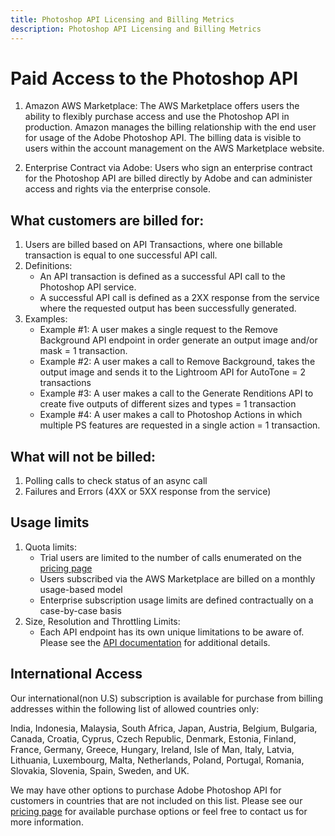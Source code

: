 ```yaml
---
title: Photoshop API Licensing and Billing Metrics
description: Photoshop API Licensing and Billing Metrics
---
```

# Paid Access to the Photoshop API  
1. Amazon AWS Marketplace: The AWS Marketplace offers users the ability to flexibly purchase access and use the Photoshop API in production. Amazon manages the billing relationship with the end user for usage of the Adobe Photoshop API. The billing data is visible to users within the account management on the AWS Marketplace website.

2. Enterprise Contract via Adobe: Users who sign an enterprise contract for the Photoshop API are billed directly by Adobe and can administer access and rights via the enterprise console.

## What customers are billed for:

1. Users are billed based on API Transactions, where one billable transaction is equal to one successful API call.
2. Definitions:
   - An API transaction is defined as a successful API call to the Photoshop API service.  
   - A successful API call is defined as a 2XX response from the service where the requested output has been successfully generated.   
3. Examples:
   - Example #1: A user makes a single request to the Remove Background API endpoint in order generate an output image and/or   mask = 1 transaction.
   - Example #2: A user makes a call to Remove Background, takes the output image and sends it to the Lightroom API for AutoTone = 2 transactions
   - Example #3:  A user makes a call to the Generate Renditions API to create five outputs of different sizes and types = 1 transaction
   - Example #4: A user makes a call to Photoshop Actions in which multiple PS features are requested in a single action = 1 transaction.

## What will not be billed:
 1. Polling calls to check status of an async call
 2. Failures and Errors (4XX or 5XX response from the service)

## Usage limits
 1. Quota limits:
    - Trial users are limited to the number of calls enumerated on the [pricing page](https://developer.adobe.com/photoshop/api/pricing/)
    - Users subscribed via the AWS Marketplace are billed on a monthly usage-based model
    - Enterprise subscription usage limits are defined contractually on a case-by-case basis
2. Size, Resolution and Throttling Limits:
    - Each API endpoint has its own unique limitations to be aware of. Please see the [API documentation](../api/) for additional details.

## International Access  
Our international(non U.S) subscription is available for purchase from billing addresses within the following list of allowed countries only:

India, Indonesia, Malaysia, South Africa, Japan, Austria, Belgium, Bulgaria, Canada, Croatia, Cyprus, Czech Republic, Denmark, Estonia, Finland, France, Germany, Greece, Hungary, Ireland, Isle of Man, Italy, Latvia, Lithuania, Luxembourg, Malta, Netherlands, Poland, Portugal, Romania, Slovakia, Slovenia, Spain, Sweden, and UK.

We may have other options to purchase Adobe Photoshop API for customers in countries that are not included on this list. Please see our [pricing page](https://developer.adobe.com/photoshop/api/pricing/) for available purchase options or feel free to contact us for more information.  
